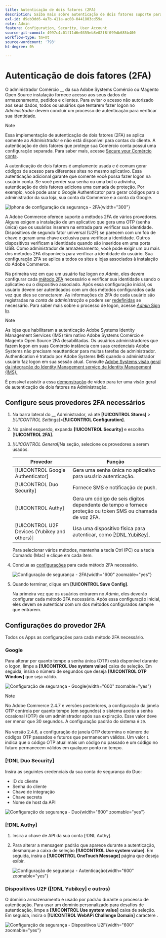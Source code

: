 ```yaml
---
title: Autenticação de dois fatores (2FA)
description: Saiba mais sobre autenticação de dois fatores suporte para garantir a segurança do seu sistema e de dados.
exl-id: d9eb3dd6-4a7b-411a-ac08-0441803cd59a
role: Admin
feature: Configuration, Security, User Account
source-git-commit: 4997c4c01f11d6e0355eb8e02f8f099db685b400
workflow-type: tm+mt
source-wordcount: '793'
ht-degree: 0%

---
```


# Autenticação de dois fatores (2FA)

O administrador Comércio __ da sua Adobe Systems Comércio ou Magento Open Source instalação fornece acesso aos seus dados de armazenamento, pedidos e clientes. Para evitar o acesso não autorizado aos seus dados, todos os usuários que tentarem fazer logon no _Administrador_ devem concluir um processo de autenticação para verificar sua identidade.

>[!NOTE]
>
>Essa implementação de autenticação de dois fatores (2FA) se aplica somente ao _Administrador_ e não está disponível para contas do cliente. A autenticação de dois fatores que protege sua Comércio conta possui uma configuração separada. Para saber mais, acesse [Secure your Comércio conta](../getting-started/commerce-account-secure.md).

A autenticação de dois fatores é amplamente usada e é comum gerar códigos de acesso para diferentes sites no mesmo aplicativo. Essa autenticação adicional garante que somente você possa fazer logon na usuário conta. Se você perder sua senha ou uma bot o adivinha, autenticação de dois fatores adiciona uma camada de proteção. Por exemplo, você pode usar o Google Authenticator para gerar códigos para o administrador da sua loja, sua conta da Commerce e a conta da Google.

![Iphone de configuração de segurança - 2FA](./assets/google-authenticator-iphone.png){width="300"}

A Adobe Commerce oferece suporte a métodos 2FA de vários provedores. Alguns exigem a instalação de um aplicativo que gera uma OTP (senha única) que os usuários inserem na entrada para verificar sua identidade. Dispositivos de segundo fator universal (U2F) se parecem com um fob de chave e geram uma chave exclusiva para verificar a identidade. Outros dispositivos verificam a identidade quando são inseridos em uma porta USB. Como administrador de armazenamento, você pode exigir um ou mais dos métodos 2FA disponíveis para verificar a identidade do usuário. Sua configuração 2FA se aplica a todos os sites e lojas associados à instalação do Adobe Commerce.

Na primeira vez em que um usuário faz logon _no Admin_, eles devem configurar cada [método 2FA](../configuration-reference/security/2fa.md) necessário e verificar sua identidade usando o aplicativo ou o dispositivo associado. Após essa configuração inicial, os usuário devem ser autenticados com um dos métodos configurados cada vez que eles se conectarem. As informações do 2FA de cada usuário são registradas na _conta de administração_ e podem ser [redefinidas](security-two-factor-authentication-manage.md) se necessário. Para saber mais sobre o processo de logon, acesse [_Admin_ Sign In](../getting-started/admin-signin.md).

>[!NOTE]
>
>As lojas que habilitaram a autenticação Adobe Systems Identity Management Services (IMS) têm nativo Adobe Systems Comércio e Magento Open Source 2FA desabilitadas. Os usuários administradores que fazem logon em suas Comércio instância com suas credenciais Adobe Systems não precisam reauttenticar para muitas tarefas de administrador. Authentication é tratado por Adobe Systems IMS quando o administrador usuário faz logon em sua sessão atual. Consulte [Adobe Systems visão geral da integração do Identity Management serviço de Identity Management (IMS).](https://experienceleague.adobe.com/docs/commerce-admin/start/admin/ims/adobe-ims-integration-overview.html?lang=pt-BR)

É possível assistir a essa [demonstração](https://video.tv.adobe.com/v/339104?quality=12&learn=on) de vídeo para ter uma visão geral de autenticação de dois fatores na Administração.

## Configure seus provedores 2FA necessários

1. Na barra lateral do __ Administrador, vá até **[!UICONTROL Stores]** > _[!UICONTROL Settings]_>**[!UICONTROL Configuration]**.

1. No painel esquerdo, expanda **[!UICONTROL Security]** e escolha **[!UICONTROL 2FA]**.

1. _[!UICONTROL General]_&#x200B;Na seção, selecione os provedores a serem usados.

   | Provedor | Função |
   |--- |--- |
   | [!UICONTROL Google Authenticator] | Gera uma senha única no aplicativo para usuário autenticação. |
   | [!UICONTROL Duo Security] | Fornece SMS e notificação de push. |
   | [!UICONTROL Authy] | Gera um código de seis dígitos dependente de tempo e fornece proteção ou token SMS ou chamada de voz 2FA. |
   | [!UICONTROL U2F Devices (Yubikey and others)] | Usa uma dispositivo física para autenticar, como [[!DNL YubiKey]](https://www.yubico.com/). |

   Para selecionar vários métodos, mantenha a tecla Ctrl (PC) ou a tecla Comando (Mac) e clique em cada item.

1. Conclua as [configurações](../configuration-reference/security/2fa.md) para cada método 2FA necessário.

   ![Configuração de segurança - 2FA](../configuration-reference/security/assets/2fa-general.png){width="600" zoomable="yes"}

1. Quando terminar, clique em **[!UICONTROL Save Config]**.

   Na primeira vez que os usuários entrarem no _Admin_, eles deverão configurar cada método 2FA necessário. Após essa configuração inicial, eles devem se autenticar com um dos métodos configurados sempre que entrarem.

## Configurações do provedor 2FA

Todos os Apps as configurações para cada método 2FA necessário.

### Google

Para alterar por quanto tempo a senha única (OTP) está disponível durante o logon, limpe a **[!UICONTROL Use system value]** caixa de seleção. Em seguida, insira o número de segundos que deseja **[!UICONTROL OTP Window]** que seja válido.

![Configuração de segurança - Google](../configuration-reference/security/assets/2fa-google.png){width="600" zoomable="yes"}

>[!NOTE]
>
>No Adobe Commerce 2.4.7 e versões posteriores, a configuração da janela OTP controla por quanto tempo (em segundos) o sistema aceita a senha ocasional (OTP) de um administrador após sua expiração. Esse valor deve ser menor que 30 segundos. A configuração padrão do sistema é `29`.<br><br> Na versão 2.4.6, a configuração de janela OTP determina o número de códigos OTP passados e futuros que permanecem válidos. Um valor `1` indica que o código OTP atual mais um código no passado e um código no futuro permanecem válidos em qualquer ponto no tempo.

### [!DNL Duo Security]

Insira as seguintes credenciais da sua conta de segurança do Duo:

- ID do cliente
- Senha do cliente
- Chave de integração
- Chave secreta
- Nome de host da API

![Configuração de segurança - Duo](../configuration-reference/security/assets/2fa-duo-security.png){width="600" zoomable="yes"}

### [!DNL Authy]

1. Insira a chave de API da sua conta [!DNL Authy].

1. Para alterar a mensagem padrão que aparece durante a autenticação, desmarque a caixa de seleção **[!UICONTROL Use system value]**. Em seguida, insira a **[!UICONTROL OneTouch Message]** página que deseja exibir.

   ![Configuração de segurança - Autenticação](../configuration-reference/security/assets/2fa-authy.png){width="600" zoomable="yes"}

### Dispositivos U2F ([!DNL Yubikey] e outros)

O domínio armazenamento é usado por padrão durante o processo de autenticação. Para usar um domínio personalizado para desafios de autenticação, limpe a **[!UICONTROL Use system value]** caixa de seleção. Em seguida, insira o **[!UICONTROL WebAPi Challenge Domain]** caractere .

![Configuração de segurança - Dispositivos U2F](../configuration-reference/security/assets/2fa-u2f-key.png){width="600" zoomable="yes"}
